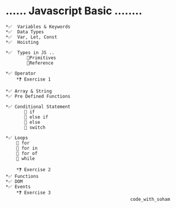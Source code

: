 
# ...... Javascript Basic ........

    *✅  Variables & Keywords 
    *✅  Data Types
    *✅  Var, Let, Const
    *✅  Hoisting

    *✅  Types in JS ..
            🔴Primitives
            🔴Reference

    *✅ Operator
        *❓ Exercise 1

    *✅ Array & String
    *✅ Pre Defined Functions

    *✅ Conditional Statement
           🔴 if
           🔴 else if
           🔴 else
           🔴 switch

    *✅ Loops
        🔴 for 
        🔴 for in
        🔴 for of
        🔴 while

        *❓ Exercise 2
    *✅ Functions
    *✅ DOM
    *✅ Events
        *❓ Exercise 3
                                                   code_with_soham



